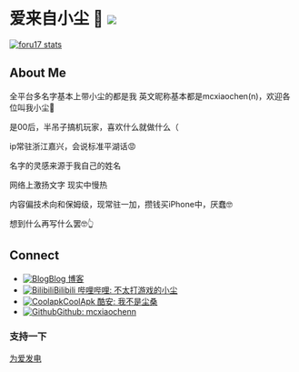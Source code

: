 # 爱来自小尘 👋 ![](https://komarev.com/ghpvc/?username=mcxiaochenne&color=blue&style=flat-square)

[![foru17 stats](https://github-readme-stats.vercel.app/api?username=mcxiaochenn&theme=dark&show_icons=true)](https://github.com/mcxiaochenn)

## About Me

全平台多名字基本上带小尘的都是我 英文昵称基本都是mcxiaochen(n)，欢迎各位叫我小尘🥰

是00后，半吊子搞机玩家，喜欢什么就做什么（

ip常驻浙江嘉兴，会说标准平湖话😡

名字的灵感来源于我自己的姓名

网络上激扬文字 现实中慢热

内容偏技术向和保姆级，现常驻一加，攒钱买iPhone中，厌蠢🤓

想到什么再写什么罢🤓👆

## Connect

- [![Blog](https://raw.githubusercontent.com/mcxiaochenn/mcxiaochenn/refs/heads/main/images/logo/blog.svg)](https://mcxiaochen.icu/)[Blog 博客](https://mcxiaochen.icu/)
- [![Bilibili](https://raw.githubusercontent.com/mcxiaochenn/mcxiaochenn/refs/heads/main/images/logo/bilibili.svg)](https://space.bilibili.com/123757127)[Bilibili 哔哩哔哩: 不太打游戏的小尘](https://space.bilibili.com/123757127)
- [![Coolapk](https://raw.githubusercontent.com/mcxiaochenn/mcxiaochenn/refs/heads/main/images/logo/coolapk.svg)](https://www.coolapk.com/u/21508887)[CoolApk 酷安: 我不是尘桑](https://www.coolapk.com/u/21508887)
- [![Github](https://raw.githubusercontent.com/mcxiaochenn/mcxiaochenn/refs/heads/main/images/logo/github.svg)](https://github.com/mcxiaochenn)[Github: mcxiaochenn](https://github.com/mcxiaochenn)

### 支持一下
[为爱发电](https://github.com/mcxiaochenn/mcxiaochenn/blob/main/aifadian.md)
